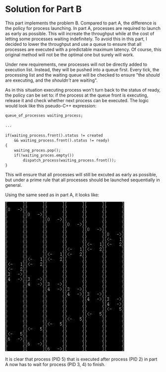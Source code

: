 # Solution for Part B
This part implements the problem B. Compared to part A, the difference is the policy for process launching. In part A, processes are required to launch as early as possible. This will increate the throughput while at the cost of letting some processes waiting indefinitely. To avoid this in this part, I decided to lower the throughput and use a queue to ensure that all processes are executed with a predictable maximum latency. Of course, this original method will not be the optimal one but surely will work.

Under new requirements, new processes will not be directly added to execution list. Instead, they will be pushed into a queue first. Every tick, the processing list and the waiting queue will be checked to ensure "the *should* are executing, and the *shouldn't* are waiting".

As in this situation executing process won't turn back to the status of ready, the policy can be set to: if the process at the queue front is executing, release it and check whether next process can be executed. The logic would look like this pseudo-C++ expression:

```Pseudo-C++
queue_of_processes waiting_process;

...

if(waiting_process.front().status != created
    && waiting_process.front().status != ready)
{
    waiting_proces.pop();
    if(!waiting_proces.empty())
        dispatch_process(waiting_process.front());
}
```

This will ensure that all processes will still be excuted as early as possible, but under a prime rule that all processes should be launched sequentially in general.

Using the same seed as in part A, it looks like:

![](example-output.png)

It is clear that process (PID 5) that is executed after process (PID 2) in part A now has to wait for process (PID 3, 4) to finish.
